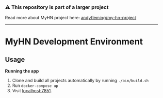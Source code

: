 ### :warning: This repository is part of a larger project

Read more about MyHN project here: [andyfleming/my-hn-project](https://github.com/andyfleming/my-hn-project)

------------

# MyHN Development Environment

## Usage

**Running the app**

1. Clone and build all projects automatically by running `./bin/build.sh`
2. Run `docker-compose up`
3. Visit [localhost:7851](http://localhost:7851/).
